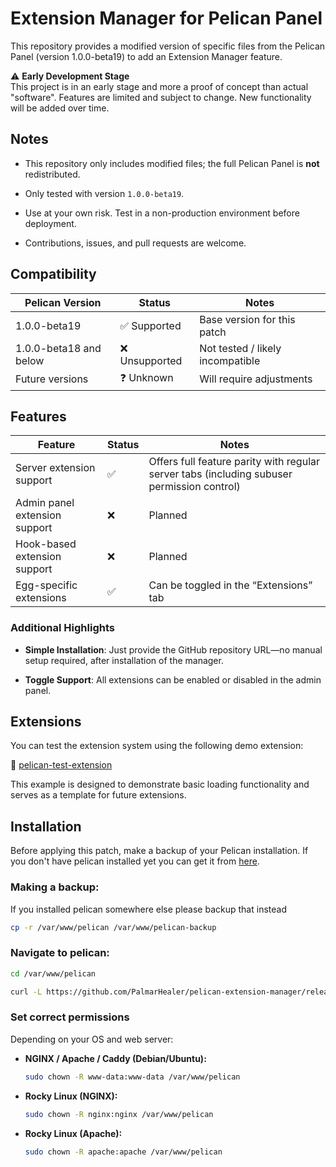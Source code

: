 
# Extension Manager for Pelican Panel

This repository provides a modified version of specific files from the Pelican Panel (version 1.0.0-beta19) to add an Extension Manager feature.

⚠️ **Early Development Stage**  
This project is in an early stage and more a proof of concept than actual "software". Features are limited and subject to change.  New functionality will be added over time.

## Notes

-   This repository only includes modified files; the full Pelican Panel is **not** redistributed.
    
-   Only tested with version `1.0.0-beta19`.
    
-   Use at your own risk. Test in a non-production environment before deployment.
    
-   Contributions, issues, and pull requests are welcome.

## Compatibility

| Pelican Version         | Status        | Notes                         |
|-------------------------|---------------|-------------------------------|
| 1.0.0-beta19            | ✅ Supported  | Base version for this patch   |
| 1.0.0-beta18 and below  | ❌ Unsupported | Not tested / likely incompatible |
| Future versions         | ❓ Unknown    | Will require adjustments      |


## Features

| Feature                       | Status        | Notes                                                                                      |
|-------------------------------|---------------|--------------------------------------------------------------------------------------------|
| Server extension support      | ✅            | Offers full feature parity with regular server tabs (including subuser permission control) |
| Admin panel extension support | ❌            | Planned                                                                                    |
| Hook-based extension support  | ❌            | Planned                                                                                    |
|Egg-specific extensions        | ✅            | Can be toggled in the “Extensions” tab                                                     |

### Additional Highlights

-   **Simple Installation**: Just provide the GitHub repository URL—no manual setup required, after installation of the manager.
    
-   **Toggle Support**: All extensions can be enabled or disabled in the admin panel.
    


## Extensions

You can test the extension system using the following demo extension:

🔗 [pelican-test-extension](https://github.com/PalmarHealer/pelican-test-extension)

This example is designed to demonstrate basic loading functionality and serves as a template for future extensions.


## Installation

Before applying this patch, make a backup of your Pelican installation. If you don't have pelican installed yet you can get it from [here](https://pelican.dev/docs/panel/getting-started).

### Making a backup:
If you installed pelican somewhere else please backup that instead
```bash
cp -r /var/www/pelican /var/www/pelican-backup
```
### Navigate to pelican:

```bash
cd /var/www/pelican
```
```bash
curl -L https://github.com/PalmarHealer/pelican-extension-manager/releases/latest/download/panel.tar.gz | sudo tar -xzv
```


### Set correct permissions

Depending on your OS and web server:

-   **NGINX / Apache / Caddy (Debian/Ubuntu):**
    
    ```bash
    sudo chown -R www-data:www-data /var/www/pelican
    
    ```
    
-   **Rocky Linux (NGINX):**
    
    ```bash
    sudo chown -R nginx:nginx /var/www/pelican
    
    ```
    
-   **Rocky Linux (Apache):**
    
    ```bash
    sudo chown -R apache:apache /var/www/pelican
    
    ```
   
